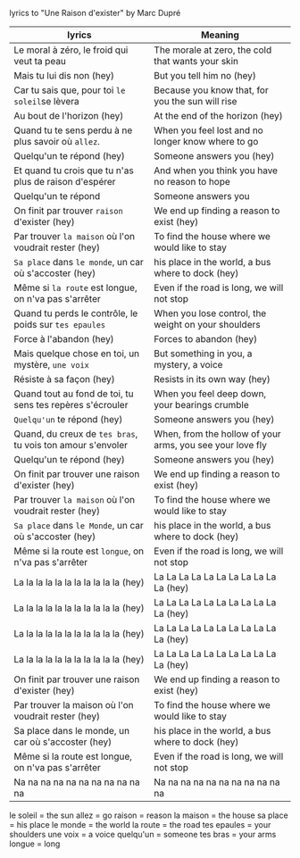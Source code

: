lyrics to "Une Raison d'exister" by Marc Dupré

| lyrics                                                     | Meaning                                                   |
| ---------------------------------------------------------- | --------------------------------------------------------- |
| Le moral à zéro, le froid qui veut ta peau                 | The morale at zero, the cold that wants your skin         |
| Mais tu lui dis non (hey)                                  | But you tell him no (hey)                                 |
| Car tu sais que, pour toi `le soleil`se lèvera             | Because you know that, for you the sun will rise          |
| Au bout de l'horizon (hey)                                 | At the end of the horizon (hey)                           |
| Quand tu te sens perdu à ne plus savoir où `allez`.        | When you feel lost and no longer know where to go         |
| Quelqu'un te répond (hey)                                  | Someone answers you (hey)                                 |
| Et quand tu crois que tu n'as plus de raison d'espérer     | And when you think you have no reason to hope             |
| Quelqu'un te répond                                        | Someone answers you                                       |
| On finit par trouver `raison` d'exister (hey)              | We end up finding a reason to exist (hey)                 |
| Par trouver `la maison` où l'on voudrait rester (hey)      | To find the house where we would like to stay             |
| `Sa place` dans `le monde`, un car où s'accoster (hey)     | his place in the world, a bus where to dock (hey)         |
| Même si `la route` est longue, on n'va pas s'arrêter       | Even if the road is long, we will not stop                |
| Quand tu perds le contrôle, le poids sur `tes epaules`     | When you lose control, the weight on your shoulders       |
| Force à l'abandon (hey)                                    | Forces to abandon (hey)                                   |
| Mais quelque chose en toi, un mystère, `une voix`          | But something in you, a mystery, a voice                  |
| Résiste à sa façon (hey)                                   | Resists in its own way (hey)                              |
| Quand tout au fond de toi, tu sens tes repères s'écrouler  | When you feel deep down, your bearings crumble            |
| `Quelqu'un` te répond (hey)                                | Someone answers you (hey)                                 |
| Quand, du creux de `tes bras`, tu vois ton amour s'envoler | When, from the hollow of your arms, you see your love fly |
| Quelqu'un te répond (hey)                                  | Someone answers you (hey)                                 |
| On finit par trouver une raison d'exister (hey)            | We end up finding a reason to exist (hey)                 |
| Par trouver `la maison` où l'on voudrait rester (hey)      | To find the house where we would like to stay             |
| `Sa place` dans `le Monde`, un car où s'accoster (hey)     | his place in the world, a bus where to dock (hey)         |
| Même si la route est `longue`, on n'va pas s'arrêter       | Even if the road is long, we will not stop                |
| La la la la la la la la la la la (hey)                     | La La La La La La La La La La La (hey)                    |
| La la la la la la la la la la la (hey)                     | La La La La La La La La La La La (hey)                    |
| La la la la la la la la la la la (hey)                     | La La La La La La La La La La La (hey)                    |
| La la la la la la la la la la la (hey)                     | La La La La La La La La La La La (hey)                    |
| On finit par trouver une raison d'exister (hey)            | We end up finding a reason to exist (hey)                 |
| Par trouver la maison où l'on voudrait rester (hey)        | To find the house where we would like to stay             |
| Sa place dans le monde, un car où s'accoster (hey)         | his place in the world, a bus where to dock (hey)         |
| Même si la route est longue, on n'va pas s'arrêter         | Even if the road is long, we will not stop                |
| Na na na na na na na na na na na                           | Na na na na na na na na na na na                          |

le soleil = the sun
allez = go
raison = reason
la maison = the house
sa place = his place
le monde = the world
la route = the road
tes epaules = your shoulders
une voix = a voice
quelqu'un = someone
tes bras = your arms
longue = long
